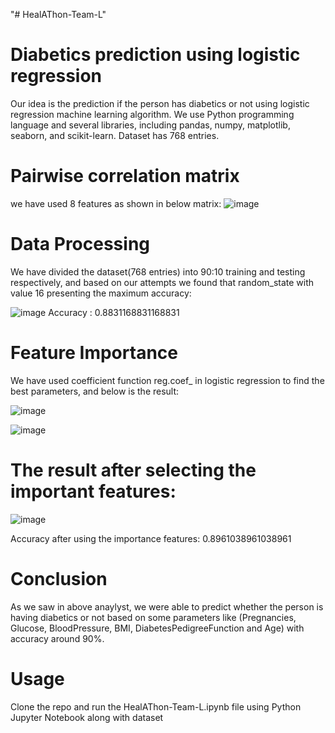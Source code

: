 "# HealAThon-Team-L" 

# Diabetics prediction using logistic regression

Our idea is the prediction if the person has diabetics or not using logistic regression machine learning algorithm. We use Python programming language and several libraries, including pandas, numpy, matplotlib, seaborn, and scikit-learn. Dataset has 768 entries.


# Pairwise correlation matrix
we have used 8 features as shown in below matrix:
![image](https://user-images.githubusercontent.com/88760865/223826582-e6347f8a-90c2-4236-8285-22c66fac490a.png)

# Data Processing
We have divided the dataset(768 entries) into 90:10 training and testing respectively, and based on our attempts we found that random_state with value 16 presenting the maximum accuracy:

![image](https://user-images.githubusercontent.com/88760865/223831283-6da38baa-d076-4c1c-9379-eb464561f9de.png)
Accuracy :  0.8831168831168831

# Feature Importance
We have used coefficient function reg.coef_ in logistic regression to find the best parameters, and below is the result:

![image](https://user-images.githubusercontent.com/88760865/224021760-50a97011-461c-42ab-b2fa-50d08389ef42.png)

![image](https://user-images.githubusercontent.com/88760865/224022049-942038ec-64b2-4613-b752-b86b47764aad.png)

# The result after selecting the important features:


![image](https://user-images.githubusercontent.com/88760865/224022322-4e8f2653-d486-447f-a3c7-e8d201ad55b1.png)


Accuracy after using the importance features:  0.8961038961038961

# Conclusion
As we saw in above anaylyst, we were able to predict whether the person is having diabetics or not based on some parameters like (Pregnancies, Glucose, BloodPressure, BMI, DiabetesPedigreeFunction and Age) with accuracy around 90%.

# Usage
Clone the repo and run the HealAThon-Team-L.ipynb file using Python Jupyter Notebook along with dataset




